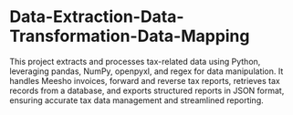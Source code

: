 # Data-Extraction-Data-Transformation-Data-Mapping
This project extracts and processes tax-related data using Python, leveraging pandas, NumPy, openpyxl, and regex for data manipulation. It handles Meesho invoices, forward and reverse tax reports, retrieves tax records from a database, and exports structured reports in JSON format, ensuring accurate tax data management and streamlined reporting.
